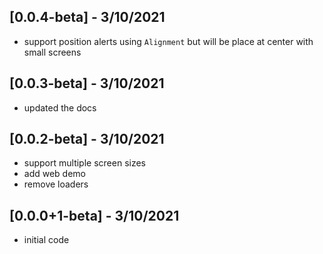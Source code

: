 ## [0.0.4-beta] - 3/10/2021

- support position alerts using `Alignment` but will be place at center with small screens

## [0.0.3-beta] - 3/10/2021

- updated the docs

## [0.0.2-beta] - 3/10/2021

- support multiple screen sizes
- add web demo
- remove loaders

## [0.0.0+1-beta] - 3/10/2021

- initial code
